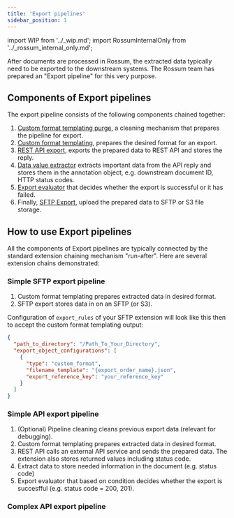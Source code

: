 ```yaml
---
title: 'Export pipelines'
sidebar_position: 1
---
```


import WIP from '../\_wip.md';
import RossumInternalOnly from '../\_rossum_internal_only.md';

After documents are processed in Rossum, the extracted data typically need to be exported to the downstream systems. The Rossum team has prepared an "Export pipeline" for this very purpose.

<RossumInternalOnly url="https://rossumai.atlassian.net/l/cp/t2we9106" />

## Components of Export pipelines

The export pipeline consists of the following components chained together:

1. [Custom format templating purge](./custom-format-templating-purge.md), a cleaning mechanism that prepares the pipeline for export.
1. [Custom format templating](./custom-format-templating.md), prepares the desired format for an export.
1. [REST API export](./rest-api-export.md), exports the prepared data to REST API and stores the reply.
1. [Data value extractor](./data-value-extractor.md) extracts important data from the API reply and stores them in the annotation object, e.g. downstream document ID, HTTP status codes.
1. [Export evaluator](./export-evaluator.md) that decides whether the export is successful or it has failed.
1. Finally, [SFTP Export](../sftp-s3-import-export/index.md), upload the prepared data to SFTP or S3 file storage.

## How to use Export pipelines

All the components of Export pipelines are typically connected by the standard extension chaining mechanism "run-after". Here are several extension chains demonstrated:

### Simple SFTP export pipeline

1. Custom format templating prepares extracted data in desired format.
2. SFTP export stores data in on an SFTP (or S3).

Configuration of `export_rules` of your SFTP extension will look like this then to accept the custom format templating output:

```json
{
  "path_to_directory": "/Path_To_Your_Directory",
  "export_object_configurations": [
    {
      "type": "custom_format",
      "filename_template": "{export_order_name}.json",
      "export_reference_key": "your_reference_key"
    }
  ]
}
```

### Simple API export pipeline

1. (Optional) Pipeline cleaning cleans previous export data (relevant for debugging).
2. Custom format templating prepares extracted data in desired format.
3. REST API calls an external API service and sends the prepared data. The extension also stores returned values including status code.
4. Extract data to store needed information in the document (e.g. status code)
5. Export evaluator that based on condition decides whether the export is succesfful (e.g. status code = 200, 201).

### Complex API export pipeline

<WIP />
